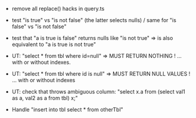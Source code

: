 

- remove all replace() hacks in query.ts
- test "is true" vs "is not false" (the latter selects nulls) / same for "is false" vs "is not false"
- test that "a is true is false" returns nulls like "is not true"
      => is also equivalent to "a is true is not true"

- UT: "select * from tbl where id=null"  => MUST RETURN NOTHING ! ... with or without indexes.
- UT: "select * from tbl where id is null"  => MUST RETURN NULL VALUES ! ... with or without indexes
- UT: check that throws ambiguous column: "select x.a from (select val1 as a, val2 as a from tbl) x;"
- Handle "insert into tbl select * from otherTbl"
